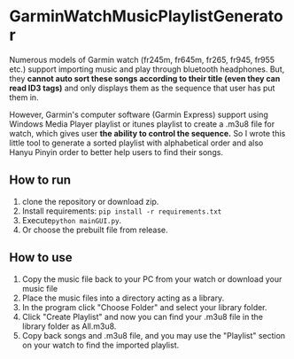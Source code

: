 # GarminWatchMusicPlaylistGenerator
Numerous models of Garmin watch (fr245m, fr645m, fr265, fr945, fr955 etc.) support importing music and play through bluetooth headphones. But, they **cannot auto sort these songs according to their title (even they can read ID3 tags)** and only displays them as the sequence that user has put them in. 

However, Garmin's computer software (Garmin Express) support using Windows Media Player playlist or itunes playlist to create a .m3u8 file for watch, which gives user **the ability to control the sequence.** So I wrote this little tool to generate a sorted playlist with alphabetical order and also Hanyu Pinyin order to better help users to find their songs. 

## How to run
1. clone the repository or download zip.
2. Install requirements:
``pip install -r requirements.txt``
3. Execute``python mainGUI.py``.
4. Or choose the prebuilt file from release.

## How to use
1. Copy the music file back to your PC from your watch or download your music file
2. Place the music files into a directory acting as a library.
3. In the program click "Choose Folder" and select your library folder.
4. Click "Create Playlist" and now you can find your .m3u8 file in the library folder as All.m3u8.
5. Copy back songs and .m3u8 file, and you may use the "Playlist" section on your watch to find the imported playlist.

